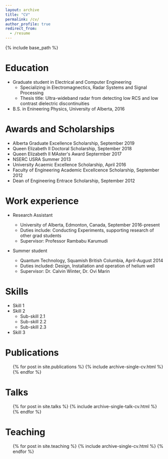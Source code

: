 ```yaml
---
layout: archive
title: "CV"
permalink: /cv/
author_profile: true
redirect_from:
  - /resume
---
```


{% include base_path %}

Education
======
* Graduate student in Electrical and Computer Engineering 
  * Specializing in Electromagnectics, Radar Systems and Signal Processing
  * Thesis title: Ultra-wideband radar from detecting low RCS and low contrast dielectric discontinuities
* B.S. in Enineering Physics, University of Alberta, 2016

Awards and Scholarships
======
* Alberta Graduate Excellence Scholarship, September 2019
* Queen Elizabeth II Doctoral Scholarship, September 2018
* Queen Elizabeth II MAster's Award Septermber 2017
* NSERC USRA Summer 2013
* University Acaemic Excellence Scholarship, April 2016
* Faculty of Engineering Academic Excellcence Scholarship, September 2012
* Dean of Engineering Entrace Scholarship, September 2012




Work experience
======
* Research Assistant 
  * University of Alberta, Edmonton, Canada, September 2016-present
  * Duties include: Conducting Experiments, supporting research of other grad students
  * Supervisor: Professor Rambabu Karumudi

* Summer student 
  * Quantum Technology, Squamish British Columbia, April-August 2014
  * Duties included: Design, Installation and operation of helium well
  * Supervisor: Dr. Calvin Winter, Dr. Ovi Marin
  
Skills
======
* Skill 1
* Skill 2
  * Sub-skill 2.1
  * Sub-skill 2.2
  * Sub-skill 2.3
* Skill 3

Publications
======
  <ul>{% for post in site.publications %}
    {% include archive-single-cv.html %}
  {% endfor %}</ul>
  
Talks
======
  <ul>{% for post in site.talks %}
    {% include archive-single-talk-cv.html %}
  {% endfor %}</ul>
  
Teaching
======
  <ul>{% for post in site.teaching %}
    {% include archive-single-cv.html %}
  {% endfor %}</ul>
  

